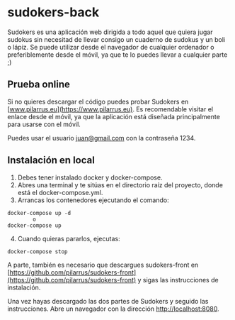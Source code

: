 # sudokers-back
Sudokers es una aplicación web dirigida a todo aquel que quiera jugar sudokus sin necesitad de llevar consigo un cuaderno de sudokus y un boli o lápiz.
Se puede utilizar desde el navegador de cualquier ordenador o preferiblemente desde el móvil, ya que te lo puedes llevar a cualquier parte ;)

## Prueba online
Si no quieres descargar el código puedes probar Sudokers en [www.pilarrus.eu](https://www.pilarrus.eu). Es recomendable visitar el enlace desde el móvil, ya que la aplicación está diseñada principalmente para usarse con el móvil.

Puedes usar el usuario juan@gmail.com con la contraseña 1234.

## Instalación en local
1. Debes tener instalado docker y docker-compose.
2. Abres una terminal y te sitúas en el directorio raíz del proyecto, donde está el docker-compose.yml.
3. Arrancas los contenedores ejecutando el comando:
```
docker-compose up -d
        o
docker-compose up
```
4. Cuando quieras pararlos, ejecutas:
```
docker-compose stop
```
A parte, también es necesario que descargues sudokers-front en [https://github.com/pilarrus/sudokers-front](https://github.com/pilarrus/sudokers-front) y sigas las instrucciones de instalación.

Una vez hayas descargado las dos partes de Sudokers y seguido las instrucciones. Abre un navegador con la dirección [http://localhost:8080](http://localhost:8080).